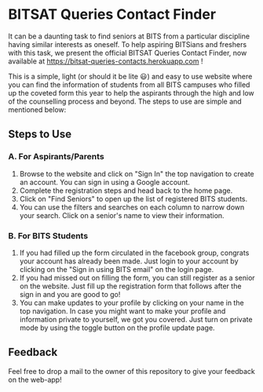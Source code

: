 # BITSAT Queries Contact Finder

It can be a daunting task to find seniors at BITS from a particular discipline having similar interests as oneself. To help aspiring BITSians and freshers with this task, we present the official BITSAT Queries Contact Finder, now available at https://bitsat-queries-contacts.herokuapp.com !

This is a simple, light (or should it be lite 😃) and easy to use website where you can find the information of students from all BITS campuses who filled up the coveted form this year to help the aspirants through the high and low of the counselling process and beyond. The steps to use are simple and mentioned below:

## Steps to Use

### A. For Aspirants/Parents
1. Browse to the website and click on "Sign In" the top navigation to create an account. You can sign in using a Google account.
2. Complete the registration steps and head back to the home page.
3. Click on "Find Seniors" to open up the list of registered BITS students.
4. You can use the filters and searches on each column to narrow down your search. Click on a senior's name to view their information.

### B. For BITS Students
1. If you had filled up the form circulated in the facebook group, congrats your account has already been made. Just login to your account by clicking on the "Sign in using BITS email" on the login page.
2. If you had missed out on filling the form, you can still register as a senior on the website. Just fill up the registration form that follows after the sign in and you are good to go!
3. You can make updates to your profile by clicking on your name in the top navigation. In case you might want to make your profile and information private to yourself, we got you covered. Just turn on private mode by using the toggle button on the profile update page.

## Feedback
Feel free to drop a mail to the owner of this repository to give your feedback on the web-app!

